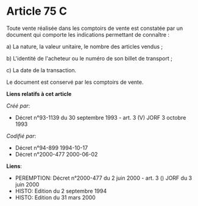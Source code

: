 # Article 75 C

Toute vente réalisée dans les comptoirs de vente est constatée par un document qui comporte les indications permettant de
connaître :

a) La nature, la valeur unitaire, le nombre des articles vendus ;

b) L'identité de l'acheteur ou le numéro de son billet de transport ;

c) La date de la transaction.

Le document est conservé par les comptoirs de vente.

**Liens relatifs à cet article**

_Créé par_:

  - Décret n°93-1139 du 30 septembre 1993 - art. 3 (V) JORF 3 octobre 1993

_Codifié par_:

  - Décret n°94-899 1994-10-17
  - Décret n°2000-477 2000-06-02

**Liens**:

  - PEREMPTION: Décret n°2000-477 du 2 juin 2000 - art. 3 () JORF du 3 juin 2000
  - HISTO: Edition du 2 septembre 1994
  - HISTO: Edition du 31 mars 2000
